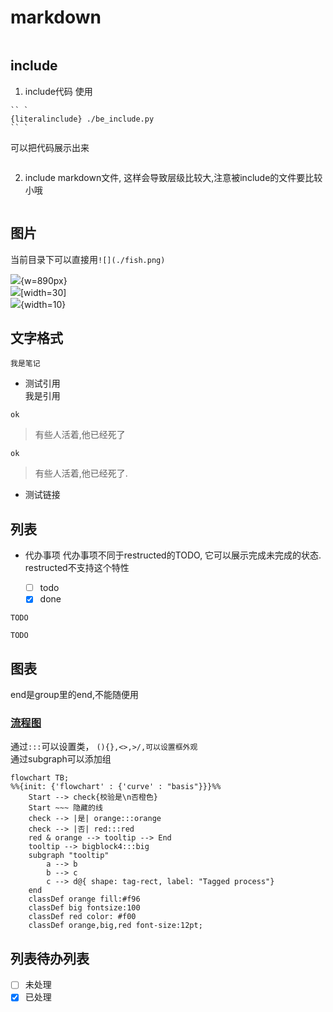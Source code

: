 # markdown
```{contents}
```

## include

1. include代码
使用
```
`` `
{literalinclude} ./be_include.py
`` `
```
可以把代码展示出来

```{literalinclude} ./be_include.py
```

2. include markdown文件, 这样会导致层级比较大,注意被include的文件要比较小哦
```{include} ./be_include.md
```

## 图片
当前目录下可以直接用`![](./fish.png)`

![](./fish.png){w=890px}  
![](../test.png)[width=30]  
![](../test.png){width=10}

## 文字格式
```{note}
我是笔记
```

* 测试引用  
我是引用  

```
ok
```

> 有些人活着,他已经死了

```
ok
```

>有些人活着,他已经死了.


* 测试链接

## 列表
* 代办事项
代办事项不同于restructed的TODO, 它可以展示完成未完成的状态. restructed不支持这个特性

    * [ ] todo
    * [x] done

```{todo}
TODO
```

```{note}
TODO
```

## 图表
end是group里的end,不能随便用

### [流程图](https://mermaid.js.org/syntax/flowchart.html)
通过`:::`可以设置类， `(){},<>,>/,可以设置框外观`  
通过subgraph可以添加组
```{mermaid}
flowchart TB;
%%{init: {'flowchart' : {'curve' : "basis"}}}%%
    Start --> check{校验是\n否橙色}
    Start ~~~ 隐藏的线
    check --> |是| orange:::orange
    check --> |否| red:::red
    red & orange --> tooltip --> End
    tooltip --> bigblock4:::big
    subgraph "tooltip"
        a --> b
        b --> c
        c --> d@{ shape: tag-rect, label: "Tagged process"}
    end
    classDef orange fill:#f96
    classDef big fontsize:100
    classDef red color: #f00
    classDef orange,big,red font-size:12pt;
```


## 列表待办列表
- [ ] 未处理
- [x] 已处理
